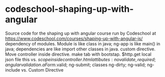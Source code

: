 codeschool-shaping-up-with-angular
==================================

Source code for the shaping up with angular course run by Codeschool at https://www.codeschool.com/courses/shaping-up-with-angular-js/
dependency of modules. Module is like class in java; ng-app is like main() in java; dependencies are like import other classes in java.
custom directive. Move controller inside directive.
make tab with bootstap.
$http.get local json file
this vs. $scope inside controller.
html attibutes: novalidate, required; 
angular validation. aForm.$valid; ng-submit; classes ng-dirty; ng-valid;
ng-include vs. Custom Directive

